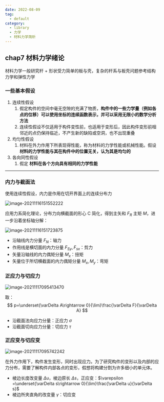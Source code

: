 ```yaml
---
date: 2022-08-09
tag:
  - default
category:
  - library
  - 力学
  - 材料力学简析
---
```



## chap7 材料力学绪论

材料力学一般研究杆 + 形状受力简单的板与壳，复杂的杆系与板壳问题参考结构力学和弹性力学

### 一些基本假设

1. 连续性假设
   1. 假定构件的空间中毫无空隙的充满了物质，**构件中的一些力学量（例如各点的位移）可以使用坐标的连续函数表示，并可以采用无限小的数学分析方法**
   2. 连续性假设不仅适用于构件变性前，也适用于变形后，因此构件变形前相邻近的点仍保持临近，不产生新的缺陷或空洞，也不出现重叠
2. 均匀性假设
   1. 材料在外力作用下所表现得性能，称为材料的力学性能或机械性能。假设 **材料的力学性能与其在构件中的位置无关，认为其是均匀的**
3. 各向同性假设
   1. 假定 **材料在各个方向具有相同的力学性能**

---

### 内力与截面法

使用连续性假设，内力是作用在切开界面上的连续分布力

![image-20211116151552222](assets/image-20211116151552222.png)

应用力系简化理论，分布力向横截面的形心 C 简化，得到主矢和 $F_R$ 主矩 $M$，进一步沿着坐标轴分解：

![image-20211116151723875](assets/image-20211116151723875.png)

- 沿轴线内力分量 $F_N$：轴力
- 作用线是横切面的内力分量 $F_{Sy},F_{sx}$：剪力
- 矢量沿轴线的内力偶矩分量 $M_x$：扭矩
- 矢量位于所切横截面的内力偶矩分量 $M_x,M_y$：弯矩

### 正应力与切应力

![image-20211117095413470](assets/image-20211117095413470.png)

取：
$$
p=\underset{\varDelta A\rightarrow 0}{\lim}\frac{\varDelta F}{\varDelta A}
$$

- 沿截面法向应力分量：正应力 $\sigma$
- 沿截面切向应力分量：切应力 $\tau$

### 正应变与切应变

![image-20211117095742242](assets/image-20211117095742242.png)

在外力作用下，构件发生变形，同时出现应力。为了研究构件的变形以及内部的应力分布，需要了解构件内部各点的变形，假想将构建分割为许多细小的单元体。

- 棱边长度改变量 $\Delta u$，棱边原长 $\Delta s$，正应变：$\varepsilon =\underset{\varDelta s\rightarrow 0}{\lim}\frac{\varDelta u}{\varDelta s}$
- 棱边所夹直角的改变量 $\gamma$：切应变

